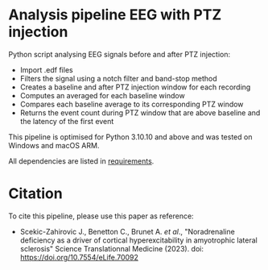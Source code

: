 # Analysis pipeline EEG with PTZ injection

Python script analysing EEG signals before and after PTZ injection:
 - Import .edf files
 - Filters the signal using a notch filter and band-stop method
 - Creates a baseline and after PTZ injection window for each recording
 - Computes an averaged for each baseline window
 - Compares each baseline average to its corresponding PTZ window
 - Returns the event count during PTZ window that are above baseline and the latency of the first event

This pipeline is optimised for Python 3.10.10 and above and was tested on Windows and macOS ARM.

All dependencies are listed in [requirements](requirements.txt).

# Citation

To cite this pipeline, please use this paper as reference:

 - Scekic-Zahirovic J., Benetton C., Brunet A. *et al*., "Noradrenaline deficiency as a driver of cortical hyperexcitability in amyotrophic lateral sclerosis" Science Translationnal Medicine (2023). doi: https://doi.org/10.7554/eLife.70092
